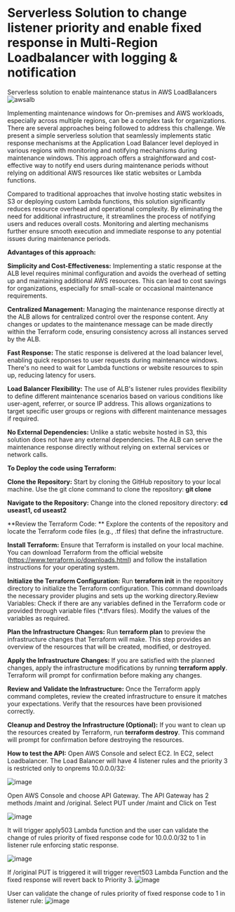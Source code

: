 # Serverless Solution to change listener priority and enable fixed response in Multi-Region Loadbalancer with logging & notification
Serverless solution to enable maintenance status in AWS LoadBalancers
![awsalb](https://github.com/paulkannan/serverless-solution-enable-fixed-response-loadbalancer/assets/46925641/7a62475e-ac59-49bc-ba5e-0959941b2384)




Implementing maintenance windows for On-premises and AWS workloads, especially across multiple regions, can be a complex task for organizations. There are several approaches being followed to address this challenge. We present a simple serverless solution that seamlessly implements static response mechanisms at the Application Load Balancer level deployed in various regions with monitoring and notifying mechanisms during maintenance windows. This approach offers a straightforward and cost-effective way to notify end users during maintenance periods without relying on additional AWS resources like static websites or Lambda functions.

Compared to traditional approaches that involve hosting static websites in S3 or deploying custom Lambda functions, this solution significantly reduces resource overhead and operational complexity. By eliminating the need for additional infrastructure, it streamlines the process of notifying users and reduces overall costs. Monitoring and alerting mechanisms further ensure smooth execution and immediate response to any potential issues during maintenance periods.

**Advantages of this approach:**

**Simplicity and Cost-Effectiveness:** Implementing a static response at the ALB level requires minimal configuration and avoids the overhead of setting up and maintaining additional AWS resources. This can lead to cost savings for organizations, especially for small-scale or occasional maintenance requirements.

**Centralized Management:** Managing the maintenance response directly at the ALB allows for centralized control over the response content. Any changes or updates to the maintenance message can be made directly within the Terraform code, ensuring consistency across all instances served by the ALB.

**Fast Response:** The static response is delivered at the load balancer level, enabling quick responses to user requests during maintenance windows. There's no need to wait for Lambda functions or website resources to spin up, reducing latency for users.

**Load Balancer Flexibility:** The use of ALB's listener rules provides flexibility to define different maintenance scenarios based on various conditions like user-agent, referrer, or source IP address. This allows organizations to target specific user groups or regions with different maintenance messages if required.

**No External Dependencies:** Unlike a static website hosted in S3, this solution does not have any external dependencies. The ALB can serve the maintenance response directly without relying on external services or network calls.

**To Deploy the code using Terraform:**

**Clone the Repository:** Start by cloning the GitHub repository to your local machine. Use the git clone command to clone the repository: **git clone**

**Navigate to the Repository:** Change into the cloned repository directory: **cd useast1, cd useast2**

**Review the Terraform Code: ** Explore the contents of the repository and locate the Terraform code files (e.g., .tf files) that define the infrastructure.

**Install Terraform:** Ensure that Terraform is installed on your local machine. You can download Terraform from the official website (https://www.terraform.io/downloads.html) and follow the installation instructions for your operating system.

**Initialize the Terraform Configuration:** Run **terraform init** in the repository directory to initialize the Terraform configuration. This command downloads the necessary provider plugins and sets up the working directory.Review Variables: Check if there are any variables defined in the Terraform code or provided through variable files (*.tfvars files). Modify the values of the variables as required.

**Plan the Infrastructure Changes:** Run **terraform plan** to preview the infrastructure changes that Terraform will make. This step provides an overview of the resources that will be created, modified, or destroyed.

**Apply the Infrastructure Changes:** If you are satisfied with the planned changes, apply the infrastructure modifications by running **terraform apply**. Terraform will prompt for confirmation before making any changes.

**Review and Validate the Infrastructure:** Once the Terraform apply command completes, review the created infrastructure to ensure it matches your expectations. Verify that the resources have been provisioned correctly.

**Cleanup and Destroy the Infrastructure (Optional):** If you want to clean up the resources created by Terraform, run **terraform destroy**. This command will prompt for confirmation before destroying the resources.

**How to test the API:**
Open AWS Console and select EC2. In EC2, select Loadbalancer. The Load Balancer will have 4 listener rules and the priority 3 is restricted only to onprems 10.0.0.0/32:

![image](https://github.com/paulkannan/serverless-solution-enable-fixed-response-loadbalancer/assets/46925641/39411a2f-776d-438d-9e34-cebce92e43f2)

Open AWS Console and choose API Gateway. The API Gateway has 2 methods /maint and /original. Select PUT under /maint and Click on Test

![image](https://github.com/paulkannan/serverless-solution-enable-fixed-response-loadbalancer/assets/46925641/8c18e8b8-69d9-4da8-9d89-497b291c5986)

It will trigger apply503 Lambda function and the user can validate the change of rules priority of fixed response code for 10.0.0.0/32 to 1 in listener rule enforcing static response.

![image](https://github.com/paulkannan/serverless-solution-enable-fixed-response-loadbalancer/assets/46925641/7906b226-5def-44f7-a45e-7a1d38a03635)

If /original PUT is triggered it will trigger revert503 Lambda Function and the fixed response will revert back to Priority 3.
![image](https://github.com/paulkannan/serverless-solution-enable-fixed-response-loadbalancer/assets/46925641/14a0759b-dbd7-4350-8ad8-32b613b2ac22)

User can validate the change of rules priority of fixed response code to 1 in listener rule:
![image](https://github.com/paulkannan/serverless-solution-enable-fixed-response-loadbalancer/assets/46925641/20e4aa3e-4adb-4e6c-9917-44b0723bfbd6)




